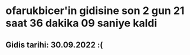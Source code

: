 # ofarukbicer'in gidisine son 2 gun 21 saat 36 dakika 09 saniye kaldi

## Gidis tarihi: 30.09.2022 :(